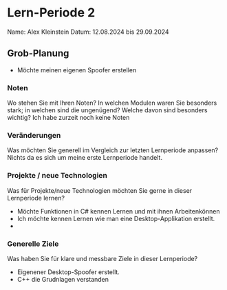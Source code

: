 # Lern-Periode 2
Name: Alex Kleinstein 
Datum: 12.08.2024 bis 29.09.2024

## Grob-Planung
- Möchte meinen eigenen Spoofer erstellen

### Noten
Wo stehen Sie mit Ihren Noten? In welchen Modulen waren Sie besonders stark; in welchen sind die ungenügend? Welche davon sind besonders wichtig?
Ich habe zurzeit noch keine Noten

### Veränderungen
Was möchten Sie generell im Vergleich zur letzten Lernperiode anpassen?
Nichts da es sich um meine erste Lernperiode handelt.

### Projekte / neue Technologien
Was für Projekte/neue Technologien möchten Sie gerne in dieser Lernperiode lernen?
- Möchte Funktionen in C# kennen Lernen und mit ihnen Arbeitenkönnen
- Ich möchte kennen Lernen wie man eine Desktop-Applikation erstellt.
-
### Generelle Ziele
Was haben Sie für klare und messbare Ziele in dieser Lernperiode?
- Eigenener Desktop-Spoofer erstellt.
- C++ die Grudnlagen verstanden

